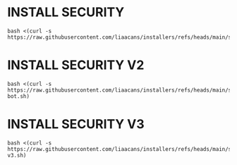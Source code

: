 # INSTALL SECURITY
```
bash <(curl -s https://raw.githubusercontent.com/liaacans/installers/refs/heads/main/security.sh)
```

# INSTALL SECURITY V2
```
bash <(curl -s https://raw.githubusercontent.com/liaacans/installers/refs/heads/main/security-bot.sh)
```

# INSTALL SECURITY V3
```
bash <(curl -s https://raw.githubusercontent.com/liaacans/installers/refs/heads/main/security-v3.sh)
```
